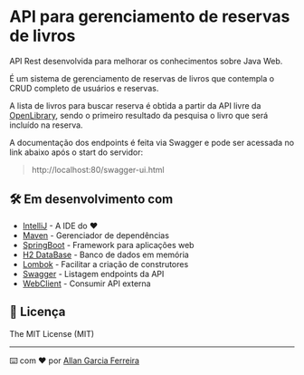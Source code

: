 # API para gerenciamento de reservas de livros

API Rest desenvolvida para melhorar os conhecimentos sobre Java Web.

É um sistema de gerenciamento de reservas de livros que contempla o CRUD completo de usuários e reservas.

A lista de livros para buscar reserva é obtida a partir da API livre da [OpenLibrary](https://openlibrary.org/developers/api), sendo o primeiro resultado da pesquisa o livro que será incluído na reserva.

A documentação dos endpoints é feita via Swagger e pode ser acessada no link abaixo após o start do servidor:

> http://localhost:80/swagger-ui.html

## 🛠️ Em desenvolvimento com

* [IntelliJ](http://www.dropwizard.io/1.0.2/docs/) - A IDE do ❤️
* [Maven](https://maven.apache.org/) - Gerenciador de dependências
* [SpringBoot](https://start.spring.io/) - Framework para aplicações web
* [H2 DataBase](https://www.h2database.com/html/main.html) - Banco de dados em memória
* [Lombok](https://projectlombok.org/) - Facilitar a criação de construtores
* [Swagger](https://swagger.io/tools/open-source/open-source-integrations/) - Listagem endpoints da API
* [WebClient](https://spring.io/guides/gs/reactive-rest-service/) - Consumir API externa

## 📄 Licença

The MIT License (MIT)

---
⌨️ com ❤️ por [Allan Garcia Ferreira](https://github.com/allan201gf) 